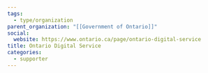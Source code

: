 ```yaml
---
tags:
  - type/organization
parent_organization: "[[Government of Ontario]]"
social:
  website: https://www.ontario.ca/page/ontario-digital-service
title: Ontario Digital Service
categories:
  - supporter
---
```

